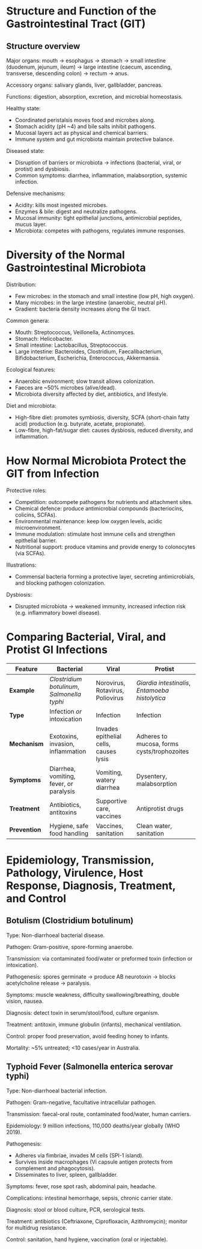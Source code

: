 # Structure and Function of the Gastrointestinal Tract (GIT)

## Structure overview

Major organs: mouth → esophagus → stomach → small intestine (duodenum, jejunum,
ileum) → large intestine (caecum, ascending, transverse, descending colon) →
rectum → anus.

Accessory organs: salivary glands, liver, gallbladder, pancreas.

Functions: digestion, absorption, excretion, and microbial homeostasis.

Healthy state:

- Coordinated peristalsis moves food and microbes along.
- Stomach acidity (pH ~4) and bile salts inhibit pathogens.
- Mucosal layers act as physical and chemical barriers.
- Immune system and gut microbiota maintain protective balance.

Diseased state:

- Disruption of barriers or microbiota → infections (bacterial, viral, or protist)
  and dysbiosis.
- Common symptoms: diarrhea, inflammation, malabsorption, systemic infection.

Defensive mechanisms:

- Acidity: kills most ingested microbes.
- Enzymes & bile: digest and neutralize pathogens.
- Mucosal immunity: tight epithelial junctions, antimicrobial peptides, mucus layer.
- Microbiota: competes with pathogens, regulates immune responses.

# Diversity of the Normal Gastrointestinal Microbiota

Distribution:

- Few microbes: in the stomach and small intestine (low pH, high oxygen).
- Many microbes: in the large intestine (anaerobic, neutral pH).
- Gradient: bacteria density increases along the GI tract.

Common genera:

- Mouth: Streptococcus, Veillonella, Actinomyces.
- Stomach: Helicobacter.
- Small intestine: Lactobacillus, Streptococcus.
- Large intestine: Bacteroides, Clostridium, Faecalibacterium, Bifidobacterium,
  Escherichia, Enterococcus, Akkermansia.

Ecological features:

- Anaerobic environment; slow transit allows colonization.
- Faeces are ~50% microbes (alive/dead).
- Microbiota diversity affected by diet, antibiotics, and lifestyle.

Diet and microbiota:

- High-fibre diet: promotes symbiosis, diversity, SCFA (short-chain fatty acid)
  production (e.g. butyrate, acetate, propionate).
- Low-fibre, high-fat/sugar diet: causes dysbiosis, reduced diversity, and
  inflammation.

# How Normal Microbiota Protect the GIT from Infection

Protective roles:

- Competition: outcompete pathogens for nutrients and attachment sites.
- Chemical defence: produce antimicrobial compounds (bacteriocins, colicins, SCFAs).
- Environmental maintenance: keep low oxygen levels, acidic microenvironment.
- Immune modulation: stimulate host immune cells and strengthen epithelial barrier.
- Nutritional support: produce vitamins and provide energy to colonocytes (via SCFAs).

Illustrations:

- Commensal bacteria forming a protective layer, secreting
  antimicrobials, and blocking pathogen colonization.

Dysbiosis:

- Disrupted microbiota → weakened immunity, increased infection risk (e.g.
  inflammatory bowel disease).

# Comparing Bacterial, Viral, and Protist GI Infections

| Feature        | **Bacterial**                               | **Viral**                              | **Protist**                                     |
| -------------- | ------------------------------------------- | -------------------------------------- | ----------------------------------------------- |
| **Example**    | _Clostridium botulinum_, _Salmonella typhi_ | Norovirus, Rotavirus, Poliovirus       | _Giardia intestinalis_, _Entamoeba histolytica_ |
| **Type**       | Infection _or_ intoxication                 | Infection                              | Infection                                       |
| **Mechanism**  | Exotoxins, invasion, inflammation           | Invades epithelial cells, causes lysis | Adheres to mucosa, forms cysts/trophozoites     |
| **Symptoms**   | Diarrhea, vomiting, fever, or paralysis     | Vomiting, watery diarrhea              | Dysentery, malabsorption                        |
| **Treatment**  | Antibiotics, antitoxins                     | Supportive care, vaccines              | Antiprotist drugs                               |
| **Prevention** | Hygiene, safe food handling                 | Vaccines, sanitation                   | Clean water, sanitation                         |

# Epidemiology, Transmission, Pathology, Virulence, Host Response, Diagnosis, Treatment, and Control

## Botulism (Clostridium botulinum)

Type: Non-diarrhoeal bacterial disease.

Pathogen: Gram-positive, spore-forming anaerobe.

Transmission: via contaminated food/water or preformed toxin (infection or
intoxication).

Pathogenesis: spores germinate → produce AB neurotoxin → blocks acetylcholine
release → paralysis.

Symptoms: muscle weakness, difficulty swallowing/breathing, double vision, nausea.

Diagnosis: detect toxin in serum/stool/food, culture organism.

Treatment: antitoxin, immune globulin (infants), mechanical ventilation.

Control: proper food preservation, avoid feeding honey to infants.

Mortality: ~5% untreated; <10 cases/year in Australia.

## Typhoid Fever (Salmonella enterica serovar typhi)

Type: Non-diarrhoeal bacterial infection.

Pathogen: Gram-negative, facultative intracellular pathogen.

Transmission: faecal-oral route, contaminated food/water, human carriers.

Epidemiology: 9 million infections, 110,000 deaths/year globally (WHO 2019).

Pathogenesis:

- Adheres via fimbriae, invades M cells (SPI-1 island).
- Survives inside macrophages (Vi capsule antigen protects from complement and
  phagocytosis).
- Disseminates to liver, spleen, gallbladder.

Symptoms: fever, rose spot rash, abdominal pain, headache.

Complications: intestinal hemorrhage, sepsis, chronic carrier state.

Diagnosis: stool or blood culture, PCR, serological tests.

Treatment: antibiotics (Ceftriaxone, Ciprofloxacin, Azithromycin); monitor for
multidrug resistance.

Control: sanitation, hand hygiene, vaccination (oral or injectable).
